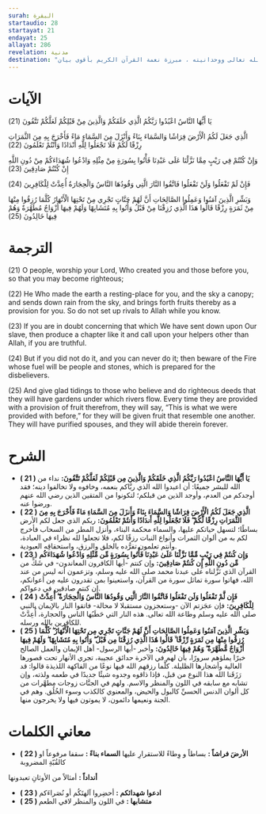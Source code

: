 ```yaml
---
surah: البقرة
startaudio: 28
startayat: 21
endayat: 25
allayat: 286
revelation: مدنية
destination: "الدلائل والبراهين التي تدل على قدرة الله تعالى ووحدانيته ، مبرزة نعمة القرآن الكريم بأقوى بيان"
---
```


# الآيات

<BoxAya>

  يَا أَيُّهَا النَّاسُ اعْبُدُوا رَبَّكُمُ الَّذِي خَلَقَكُمْ وَالَّذِينَ مِنْ قَبْلِكُمْ لَعَلَّكُمْ تَتَّقُونَ (21)

  الَّذِي جَعَلَ لَكُمُ الْأَرْضَ فِرَاشًا وَالسَّمَاءَ بِنَاءً وَأَنْزَلَ مِنَ السَّمَاءِ مَاءً فَأَخْرَجَ بِهِ مِنَ الثَّمَرَاتِ رِزْقًا لَكُمْ فَلَا تَجْعَلُوا لِلَّهِ أَنْدَادًا وَأَنْتُمْ تَعْلَمُونَ (22)

  وَإِنْ كُنْتُمْ فِي رَيْبٍ مِمَّا نَزَّلْنَا عَلَى عَبْدِنَا فَأْتُوا بِسُورَةٍ مِنْ مِثْلِهِ وَادْعُوا شُهَدَاءَكُمْ مِنْ دُونِ اللَّهِ إِنْ كُنْتُمْ صَادِقِينَ (23)

  فَإِنْ لَمْ تَفْعَلُوا وَلَنْ تَفْعَلُوا فَاتَّقُوا النَّارَ الَّتِي وَقُودُهَا النَّاسُ وَالْحِجَارَةُ أُعِدَّتْ لِلْكَافِرِينَ (24)

  وَبَشِّرِ الَّذِينَ آمَنُوا وَعَمِلُوا الصَّالِحَاتِ أَنَّ لَهُمْ جَنَّاتٍ تَجْرِي مِنْ تَحْتِهَا الْأَنْهَارُ كُلَّمَا رُزِقُوا مِنْهَا مِنْ ثَمَرَةٍ رِزْقًا قَالُوا هَذَا الَّذِي رُزِقْنَا مِنْ قَبْلُ وَأُتُوا بِهِ مُتَشَابِهًا وَلَهُمْ فِيهَا أَزْوَاجٌ مُطَهَّرَةٌ وَهُمْ فِيهَا خَالِدُونَ (25)

</BoxAya>

# الترجمة

<BoxEn>

  (21) O people, worship your Lord, Who created you and those before you, so that you may become righteous;

  (22) He Who made the earth a resting-place for you, and the sky a canopy; and sends down rain from the sky, and brings forth fruits thereby as a provision for you. So do not set up rivals to Allah while you know.

  (23) If you are in doubt concerning that which We have sent down upon Our slave, then produce a chapter like it and call upon your helpers other than Allah, if you are truthful.

  (24) But if you did not do it, and you can never do it; then beware of the Fire whose fuel will be people and stones, which is prepared for the disbelievers.

  (25) And give glad tidings to those who believe and do righteous deeds that they will have gardens under which rivers flow. Every time they are provided with a provision of fruit therefrom, they will say, “This is what we were provided with before,” for they will be given fruit that resemble one another. They will have purified spouses, and they will abide therein forever.

</BoxEn>

# الشرح

<BoxExpl>

  * **( 21 )  يَا أَيُّهَا النَّاسُ اعْبُدُوا رَبَّكُمُ الَّذِي خَلَقَكُمْ وَالَّذِينَ مِن قَبْلِكُمْ لَعَلَّكُمْ تَتَّقُونَ:**  نداء من الله للبشر جميعًا: أن اعبدوا الله الذي ربَّاكم بنعمه، وخافوه ولا تخالفوا دينه؛ فقد أوجدكم من العدم، وأوجد الذين من قبلكم؛ لتكونوا من المتقين الذين رضي الله عنهم ورضوا عنه.
  * **( 22 )  الَّذِي جَعَلَ لَكُمُ الْأَرْضَ فِرَاشًا وَالسَّمَاءَ بِنَاءً وَأَنزَلَ مِنَ السَّمَاءِ مَاءً فَأَخْرَجَ بِهِ مِنَ الثَّمَرَاتِ رِزْقًا لَّكُمْ ۖ فَلَا تَجْعَلُوا لِلَّهِ أَندَادًا وَأَنتُمْ تَعْلَمُونَ:** ربكم الذي جعل لكم الأرض بساطًا؛ لتسهل حياتكم عليها، والسماء محكمة البناء، وأنزل المطر من السحاب فأخرج لكم به من ألوان الثمرات وأنواع النبات رزقًا لكم، فلا تجعلوا لله نظراء في العبادة، وأنتم تعلمون تفرُّده بالخلق والرزق، واستحقاقِه العبودية.
  * **( 23 )  وَإِن كُنتُمْ فِي رَيْبٍ مِّمَّا نَزَّلْنَا عَلَىٰ عَبْدِنَا فَأْتُوا بِسُورَةٍ مِّن مِّثْلِهِ وَادْعُوا شُهَدَاءَكُم مِّن دُونِ اللَّهِ إِن كُنتُمْ صَادِقِينَ:**  وإن كنتم -أيها الكافرون المعاندون- في شَكٍّ من القرآن الذي نَزَّلناه على عبدنا محمد صلى الله عليه وسلم، وتزعمون أنه ليس من عند الله، فهاتوا سورة تماثل سورة من القرآن، واستعينوا بمن تقدرون عليه مِن أعوانكم، إن كنتم صادقين في دعواكم.
  * **( 24 )  فَإِن لَّمْ تَفْعَلُوا وَلَن تَفْعَلُوا فَاتَّقُوا النَّارَ الَّتِي وَقُودُهَا النَّاسُ وَالْحِجَارَةُ ۖ أُعِدَّتْ لِلْكَافِرِينَ:** فإن عجَزتم الآن -وستعجزون مستقبلا لا محالة- فاتقوا النار بالإيمان بالنبي صلى الله عليه وسلم وطاعة الله تعالى. هذه النار التي حَطَبُها الناس والحجارة، أُعِدَّتْ للكافرين بالله ورسله.
  * **( 25 )  وَبَشِّرِ الَّذِينَ آمَنُوا وَعَمِلُوا الصَّالِحَاتِ أَنَّ لَهُمْ جَنَّاتٍ تَجْرِي مِن تَحْتِهَا الْأَنْهَارُ ۖ كُلَّمَا رُزِقُوا مِنْهَا مِن ثَمَرَةٍ رِّزْقًا ۙ قَالُوا هَٰذَا الَّذِي رُزِقْنَا مِن قَبْلُ ۖ وَأُتُوا بِهِ مُتَشَابِهًا ۖ وَلَهُمْ فِيهَا أَزْوَاجٌ مُّطَهَّرَةٌ ۖ وَهُمْ فِيهَا خَالِدُونَ:** وأخبر -أيها الرسول- أهل الإيمان والعمل الصالح خبرًا يملؤهم سرورًا، بأن لهم في الآخرة حدائق عجيبة، تجري الأنهار تحت قصورها العالية وأشجارها الظليلة. كلَّما رزقهم الله فيها نوعًا من الفاكهة اللذيذة قالوا: قد رَزَقَنا الله هذا النوع من قبل، فإذا ذاقوه وجدوه شيئًا جديدًا في طعمه ولذته، وإن تشابه مع سابقه في اللون والمنظر والاسم. ولهم في الجنَّات زوجات مطهَّرات من كل ألوان الدنس الحسيِّ كالبول والحيض، والمعنوي كالكذب وسوء الخُلُق. وهم في الجنة ونعيمها دائمون، لا يموتون فيها ولا يخرجون منها.

</BoxExpl>

# معاني الكلمات

<Box>

  * **( 22 )   الأرضَ فراشاً :** بساطاً و وِطاءً للاستقرارِ عليها
  **السماء بناءً :** سقفا مرفوعاً او كالقُبّةِ المضروبة

  **أنداداً :** أمثالاً من الأوثانِ تعبدونها
  * **( 23 )   ادعوا شهدائكم :** أحضِروا آلهتَكُم أو نُصَراءَكم
  * **( 25 )   متشابها :** في اللون والمنظر لافي الطعم

</Box>